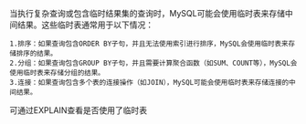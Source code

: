 当执行复杂查询或包含临时结果集的查询时，MySQL可能会使用临时表来存储中间结果。这些临时表通常用于以下情况：

```
1.排序：如果查询包含ORDER BY子句，并且无法使用索引进行排序，MySQL会使用临时表来存储排序的结果。
2.分组：如果查询包含GROUP BY子句，并且需要计算聚合函数（如SUM、COUNT等），MySQL会使用临时表来存储分组的结果。
3.连接：如果查询包含多个表的连接操作（如JOIN），MySQL可能会使用临时表来存储连接的中间结果。
```
可通过EXPLAIN查看是否使用了临时表